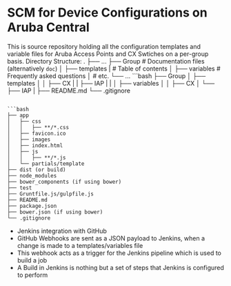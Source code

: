 # SCM for Device Configurations on Aruba Central
This is source repository holding all the configuration templates and variable files for Aruba Access Points and CX Swtiches on a per-group basis.
Directory Structure:
    .
    ├── ...
    ├── Group                    # Documentation files (alternatively `doc`)
    │   ├── templates 
            |
            # Table of contents
    │   ├── variables             # Frequently asked questions
    │              # etc.
    └── ...
    ```bash
├── Group
│   ├── templates
│   │   ├── CX
|   |   ├── IAP
|   |
│   ├── variables
│   │   ├── CX
│   └── ├── IAP
|
├── README.md
└── .gitignore

```

```bash
├── app
│   ├── css
│   │   ├── **/*.css
│   ├── favicon.ico
│   ├── images
│   ├── index.html
│   ├── js
│   │   ├── **/*.js
│   └── partials/template
├── dist (or build)
├── node_modules
├── bower_components (if using bower)
├── test
├── Gruntfile.js/gulpfile.js
├── README.md
├── package.json
├── bower.json (if using bower)
└── .gitignore
```

- Jenkins integration with GitHub 
- GitHub Webhooks are sent as a JSON payload to Jenkins, when a change is made to a templates/variables file
- This webhook acts as a trigger for the Jenkins pipeline which is used to build a job
- A Build in Jenkins is nothing but a set of steps that Jenkins is configured to perform
